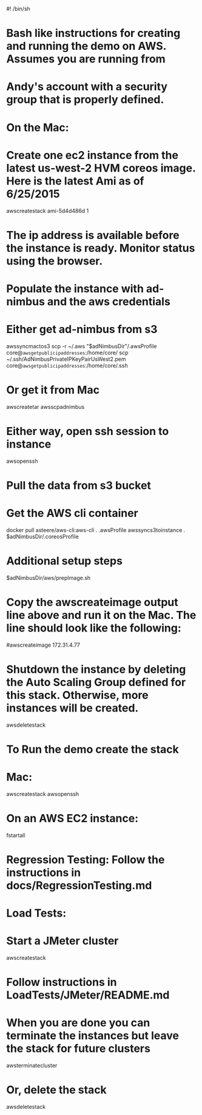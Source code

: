 #! /bin/sh

# Bash like instructions for creating and running the demo on AWS. Assumes you are running from 
# Andy's account with a security group that is properly defined.
# On the Mac: 
# Create one ec2 instance from the latest us-west-2 HVM coreos image. Here is the latest Ami as of 6/25/2015
awscreatestack ami-5d4d486d 1

# The ip address is available before the instance is ready. Monitor status using the browser. 
# Populate the instance with ad-nimbus and the aws credentials

# Either get ad-nimbus from s3 
awssyncmactos3
scp -r ~/.aws "$adNimbusDir"/.awsProfile core@`awsgetpublicipaddresses`:/home/core/
scp ~/.ssh/AdNimbusPrivateIPKeyPairUsWest2.pem core@`awsgetpublicipaddresses`:/home/core/.ssh

# Or get it from Mac
awscreatetar
awsscpadnimbus

# Either way, open ssh session to instance
awsopenssh

# Pull the data from s3 bucket
# Get the AWS cli container
docker pull asteere/aws-cli:aws-cli
. .awsProfile
awssyncs3toinstance
. $adNimbusDir/.coreosProfile

# Additional setup steps
$adNimbusDir/aws/prepImage.sh

# Copy the awscreateimage output line above and run it on the Mac. The line should look like the following:
#awscreateimage 172.31.4.77

# Shutdown the instance by deleting the Auto Scaling Group defined for this stack. Otherwise, more instances will be created.
awsdeletestack

# To Run the demo create the stack
# Mac:
awscreatestack
awsopenssh

# On an AWS EC2 instance:
fstartall

# Regression Testing: Follow the instructions in docs/RegressionTesting.md

# Load Tests: 
# Start a JMeter cluster
awscreatestack

# Follow instructions in LoadTests/JMeter/README.md
# 
# When you are done you can terminate the instances but leave the stack for future clusters 
awsterminatecluster

# Or, delete the stack
awsdeletestack

